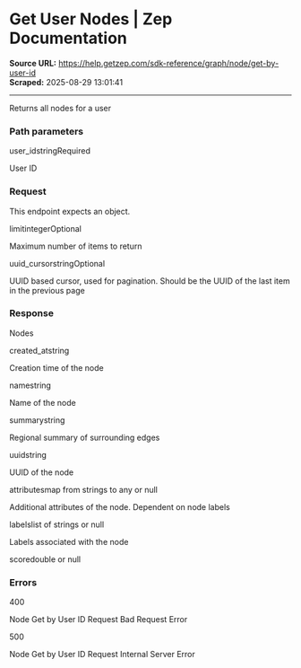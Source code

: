 # Get User Nodes | Zep Documentation

**Source URL:** https://help.getzep.com/sdk-reference/graph/node/get-by-user-id  
**Scraped:** 2025-08-29 13:01:41

---

Returns all nodes for a user

### Path parameters

user_idstringRequired

User ID

### Request

This endpoint expects an object.

limitintegerOptional

Maximum number of items to return

uuid_cursorstringOptional

UUID based cursor, used for pagination. Should be the UUID of the last item in the previous page

### Response

Nodes

created_atstring

Creation time of the node

namestring

Name of the node

summarystring

Regional summary of surrounding edges

uuidstring

UUID of the node

attributesmap from strings to any or null

Additional attributes of the node. Dependent on node labels

labelslist of strings or null

Labels associated with the node

scoredouble or null

### Errors

400

Node Get by User ID Request Bad Request Error

500

Node Get by User ID Request Internal Server Error
